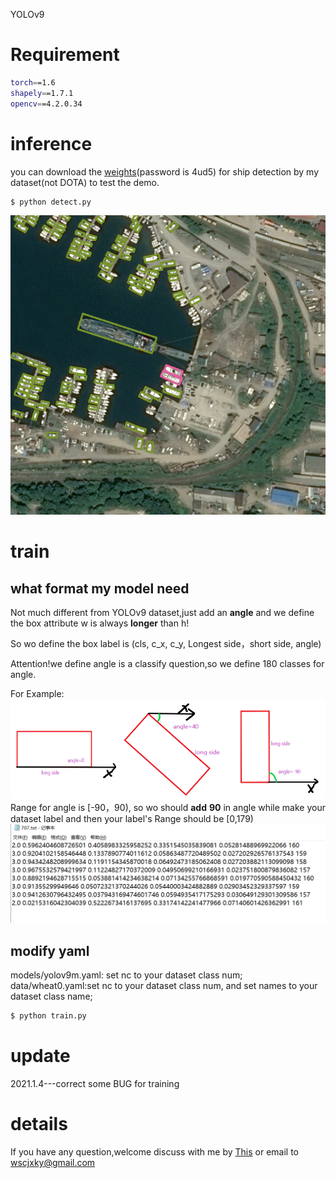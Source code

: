 YOLOv9
# Requirement
```bash
torch==1.6
shapely==1.7.1
opencv==4.2.0.34
```
# inference
you can download the [weights](https://pan.baidu.com/s/1l7AwoT78tQEQ-K_vOJobQQ)(password is 4ud5) for ship detection by my dataset(not DOTA) to test the demo.
```bash
$ python detect.py
```
![image](result.png)
# train
## what format my model need
Not much different from YOLOv9 dataset,just add an __angle__ and we define the box attribute w is always __longer__ than h!

So wo define the box label is (cls, c_x, c_y, Longest side，short side, angle)

Attention!we define angle is a classify question,so we define 180 classes for angle.

For Example:
![image](rbox.png)
Range for angle is [-90，90), so wo should __add__ __90__ in angle while make your dataset label and then your label's Range should be [0,179)
![image](label_format.png)
## modify yaml
models/yolov9m.yaml: set nc to your dataset class num;
data/wheat0.yaml:set nc to your dataset class num, and set names to your dataset class name;

```bash
$ python train.py
```
# update
2021.1.4---correct some BUG for training


# details
If you have any question,welcome discuss with me by [This](https://www.zhihu.com/column/c_1488286320929333249) or email to wscjxky@gmail.com
